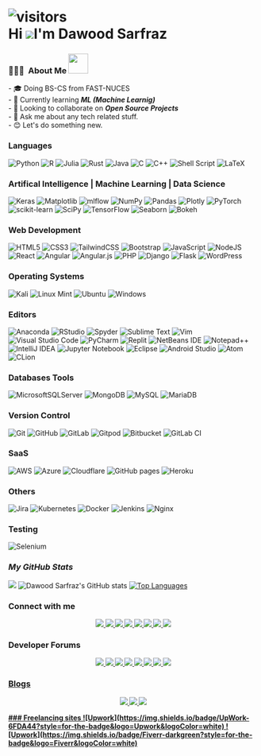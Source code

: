 ![visitors](https://visitor-badge.glitch.me/badge?page_id=Daudsarfraz&left_color=0088ff)<br>
Hi ![](https://user-images.githubusercontent.com/18350557/176309783-0785949b-9127-417c-8b55-ab5a4333674e.gif)I'm Dawood Sarfraz
=============================================================================================================================================

<h3> 👨🏻‍💻 &nbsp;About Me <img src="https://media.giphy.com/media/2rAF2FUn94dIlljSms/giphy.gif" width="40"></h3>
- 🎓 Doing BS-CS from FAST-NUCES<br>
- 🌱 Currently learning <b><i>ML (Machine Learnig)</i></b><br>
- 👯 Looking to collaborate on <b><i>Open Source Projects</i></b><br>
- 💬 Ask me about any tech related stuff.<br>
- 😊 Let's do something new.<br>

### Languages
![Python](https://img.shields.io/badge/python-3670A0?style=for-the-badge&logo=python&logoColor=ffdd54)
![R](https://img.shields.io/badge/r-%23276DC3.svg?style=for-the-badge&logo=r&logoColor=white)
![Julia](https://img.shields.io/badge/-Julia-9558B2?style=for-the-badge&logo=julia&logoColor=white)
![Rust](https://img.shields.io/badge/rust-%23000000.svg?style=for-the-badge&logo=rust&logoColor=white)
![Java](https://img.shields.io/badge/java-%23ED8B00.svg?style=for-the-badge&logo=java&logoColor=white)
![C](https://img.shields.io/badge/c-%2300599C.svg?style=for-the-badge&logo=c&logoColor=white)
![C++](https://img.shields.io/badge/c++-%2300599C.svg?style=for-the-badge&logo=c%2B%2B&logoColor=white)
![Shell Script](https://img.shields.io/badge/shell_script-%23121011.svg?style=for-the-badge&logo=gnu-bash&logoColor=white)
![LaTeX](https://img.shields.io/badge/latex-%23008080.svg?style=for-the-badge&logo=latex&logoColor=white)
### Artifical Intelligence | Machine Learning | Data Science
![Keras](https://img.shields.io/badge/Keras-%23D00000.svg?style=for-the-badge&logo=Keras&logoColor=white)
![Matplotlib](https://img.shields.io/badge/Matplotlib-%23ffffff.svg?style=for-the-badge&logo=Matplotlib&logoColor=black)
![mlflow](https://img.shields.io/badge/mlflow-%23d9ead3.svg?style=for-the-badge&logo=numpy&logoColor=blue)
![NumPy](https://img.shields.io/badge/numpy-%23013243.svg?style=for-the-badge&logo=numpy&logoColor=white)
![Pandas](https://img.shields.io/badge/pandas-%23150458.svg?style=for-the-badge&logo=pandas&logoColor=white)
![Plotly](https://img.shields.io/badge/Plotly-%233F4F75.svg?style=for-the-badge&logo=plotly&logoColor=white)
![PyTorch](https://img.shields.io/badge/PyTorch-%23EE4C2C.svg?style=for-the-badge&logo=PyTorch&logoColor=white)
![scikit-learn](https://img.shields.io/badge/scikit--learn-%23F7931E.svg?style=for-the-badge&logo=scikit-learn&logoColor=white)
![SciPy](https://img.shields.io/badge/SciPy-%230C55A5.svg?style=for-the-badge&logo=scipy&logoColor=%white)
![TensorFlow](https://img.shields.io/badge/TensorFlow-%23FF6F00.svg?style=for-the-badge&logo=TensorFlow&logoColor=white)
![Seaborn](https://img.shields.io/badge/Seaborn-%23FF6F00.svg?style=for-the-badge&logo=Seaborn&logoColor=white)
 ![Bokeh](https://img.shields.io/badge/Bokeh-%23FF6F00.svg?style=for-the-badge&logo=Bokeh&logoColor=white)

### Web Development
![HTML5](https://img.shields.io/badge/html5-%23E34F26.svg?style=for-the-badge&logo=html5&logoColor=white)
![CSS3](https://img.shields.io/badge/css3-%231572B6.svg?style=for-the-badge&logo=css3&logoColor=white)
![TailwindCSS](https://img.shields.io/badge/tailwindcss-%2338B2AC.svg?style=for-the-badge&logo=tailwind-css&logoColor=white)
![Bootstrap](https://img.shields.io/badge/bootstrap-%23563D7C.svg?style=for-the-badge&logo=bootstrap&logoColor=white)
![JavaScript](https://img.shields.io/badge/javascript-%23323330.svg?style=for-the-badge&logo=javascript&logoColor=%23F7DF1E)
![NodeJS](https://img.shields.io/badge/node.js-6DA55F?style=for-the-badge&logo=node.js&logoColor=white)
![React](https://img.shields.io/badge/react-%2320232a.svg?style=for-the-badge&logo=react&logoColor=%2361DAFB)
![Angular](https://img.shields.io/badge/angular-%23DD0031.svg?style=for-the-badge&logo=angular&logoColor=white)
![Angular.js](https://img.shields.io/badge/angular.js-%23E23237.svg?style=for-the-badge&logo=angularjs&logoColor=white)
![PHP](https://img.shields.io/badge/php-%23777BB4.svg?style=for-the-badge&logo=php&logoColor=white)
![Django](https://img.shields.io/badge/django-%23092E20.svg?style=for-the-badge&logo=django&logoColor=white)
![Flask](https://img.shields.io/badge/flask-%23000.svg?style=for-the-badge&logo=flask&logoColor=white)
![WordPress](https://img.shields.io/badge/WordPress-%23117AC9.svg?style=for-the-badge&logo=WordPress&logoColor=white)
### Operating Systems
![Kali](https://img.shields.io/badge/Kali-268BEE?style=for-the-badge&logo=kalilinux&logoColor=white)
![Linux Mint](https://img.shields.io/badge/Linux%20Mint-87CF3E?style=for-the-badge&logo=Linux%20Mint&logoColor=white)
![Ubuntu](https://img.shields.io/badge/Ubuntu-E95420?style=for-the-badge&logo=ubuntu&logoColor=white)
![Windows](https://img.shields.io/badge/Windows-0078D6?style=for-the-badge&logo=windows&logoColor=white)
### Editors
![Anaconda](https://img.shields.io/badge/Anaconda-%2344A833.svg?style=for-the-badge&logo=anaconda&logoColor=white)
![RStudio](https://img.shields.io/badge/RStudio-4285F4?style=for-the-badge&logo=rstudio&logoColor=white)
![Spyder](https://img.shields.io/badge/Spyder-838485?style=for-the-badge&logo=spyder%20ide&logoColor=maroon)
![Sublime Text](https://img.shields.io/badge/sublime_text-%23575757.svg?style=for-the-badge&logo=sublime-text&logoColor=important)
![Vim](https://img.shields.io/badge/VIM-%2311AB00.svg?style=for-the-badge&logo=vim&logoColor=white)
![Visual Studio Code](https://img.shields.io/badge/Visual%20Studio%20Code-0078d7.svg?style=for-the-badge&logo=visual-studio-code&logoColor=white)
![PyCharm](https://img.shields.io/badge/pycharm-143?style=for-the-badge&logo=pycharm&logoColor=black&color=black&labelColor=green)
![Replit](https://img.shields.io/badge/Replit-DD1200?style=for-the-badge&logo=Replit&logoColor=white)
![NetBeans IDE](https://img.shields.io/badge/NetBeansIDE-1B6AC6.svg?style=for-the-badge&logo=apache-netbeans-ide&logoColor=white)
![Notepad++](https://img.shields.io/badge/Notepad++-90E59A.svg?style=for-the-badge&logo=notepad%2b%2b&logoColor=black)
![IntelliJ IDEA](https://img.shields.io/badge/IntelliJIDEA-000000.svg?style=for-the-badge&logo=intellij-idea&logoColor=white)
![Jupyter Notebook](https://img.shields.io/badge/jupyter-%23FA0F00.svg?style=for-the-badge&logo=jupyter&logoColor=white)
![Eclipse](https://img.shields.io/badge/Eclipse-FE7A16.svg?style=for-the-badge&logo=Eclipse&logoColor=white)
![Android Studio](https://img.shields.io/badge/Android%20Studio-3DDC84.svg?style=for-the-badge&logo=android-studio&logoColor=white)
![Atom](https://img.shields.io/badge/Atom-%2366595C.svg?style=for-the-badge&logo=atom&logoColor=white)
![CLion](https://img.shields.io/badge/CLion-black?style=for-the-badge&logo=clion&logoColor=white)
### Databases Tools
![MicrosoftSQLServer](https://img.shields.io/badge/Microsoft%20SQL%20Server-CC2927?style=for-the-badge&logo=microsoft%20sql%20server&logoColor=white)
![MongoDB](https://img.shields.io/badge/MongoDB-%234ea94b.svg?style=for-the-badge&logo=mongodb&logoColor=white)
![MySQL](https://img.shields.io/badge/mysql-%2300f.svg?style=for-the-badge&logo=mysql&logoColor=white)
![MariaDB](https://img.shields.io/badge/MariaDB-003545?style=for-the-badge&logo=mariadb&logoColor=white)
### Version Control
![Git](https://img.shields.io/badge/git-%23F05033.svg?style=for-the-badge&logo=git&logoColor=white)
![GitHub](https://img.shields.io/badge/github-%23121011.svg?style=for-the-badge&logo=github&logoColor=white)
![GitLab](https://img.shields.io/badge/gitlab-%23181717.svg?style=for-the-badge&logo=gitlab&logoColor=white)
![Gitpod](https://img.shields.io/badge/gitpod-f06611.svg?style=for-the-badge&logo=gitpod&logoColor=white)
![Bitbucket](https://img.shields.io/badge/bitbucket-%230047B3.svg?style=for-the-badge&logo=bitbucket&logoColor=white)
![GitLab CI](https://img.shields.io/badge/gitlab%20ci-%23181717.svg?style=for-the-badge&logo=gitlab&logoColor=white)
### SaaS
![AWS](https://img.shields.io/badge/AWS-%23FF9900.svg?style=for-the-badge&logo=amazon-aws&logoColor=white)
![Azure](https://img.shields.io/badge/azure-%230072C6.svg?style=for-the-badge&logo=microsoftazure&logoColor=white)
![Cloudflare](https://img.shields.io/badge/Cloudflare-F38020?style=for-the-badge&logo=Cloudflare&logoColor=white)
![GitHub pages](https://img.shields.io/badge/github%20pages-121013?style=for-the-badge&logo=github&logoColor=white)
![Heroku](https://img.shields.io/badge/heroku-%23430098.svg?style=for-the-badge&logo=heroku&logoColor=white)
### Others
![Jira](https://img.shields.io/badge/jira-%230A0FFF.svg?style=for-the-badge&logo=jira&logoColor=white)
![Kubernetes](https://img.shields.io/badge/kubernetes-%23326ce5.svg?style=for-the-badge&logo=kubernetes&logoColor=white)
![Docker](https://img.shields.io/badge/docker-%230db7ed.svg?style=for-the-badge&logo=docker&logoColor=white)
![Jenkins](https://img.shields.io/badge/jenkins-%232C5263.svg?style=for-the-badge&logo=jenkins&logoColor=white)
![Nginx](https://img.shields.io/badge/nginx-%23009639.svg?style=for-the-badge&logo=nginx&logoColor=white)

### Testing
![Selenium](https://img.shields.io/badge/-selenium-%43B02A?style=for-the-badge&logo=selenium&logoColor=white)

### <b>_**My GitHub Stats**_</b>
[![](https://github-readme-activity-graph.cyclic.app/graph?username=Daudsarfraz&theme=high-contrast)](https://github.com/Daudsarfraz/github-readme-activity-graph)
![Dawood Sarfraz's GitHub stats](https://github-readme-stats.vercel.app/api?username=Daudsarfraz&theme=dark&show_icons=true&background=1c1917)
<a href="https://github.com/Daudsarfraz"><img src="https://github-readme-stats.vercel.app/api/top-langs/?username=Daudsarfraz&layout=compact&theme=dark" alt="Top Languages"/></a>

<p align='center'>
<h3><b>Connect with me<b></h3>
 </p>
<p align='center'>
 
 <a href = "https://www.linkedin.com/in/dawood-sarfraz-0466541b6">
    <img src="https://img.shields.io/badge/linkedin-%230077B5.svg?&style=for-the-badge&logo=linkedin&logoColor=white"/>
 </a>
 
 <a href = "https://www.linkedin.com/in/dawood-sarfraz-0466541b6">
    <img src = "https://img.shields.io/badge/Discord-%235865F2.svg?style=for-the-badge&logo=discord&logoColor=white"/)
 </a>
  
 <a href = "mailto: adawoodsarfraz0346@gmail.com">
    <img src="https://img.shields.io/badge/Gmail-D14836?style=for-the-badge&logo=gmail&logoColor=white"/)
 </a>
   
<a href = "https://www.linkedin.com/in/dawood-sarfraz-0466541b6">
    <img src="https://img.shields.io/badge/WhatsApp-25D366?style=for-the-badge&logo=whatsapp&logoColor=white"/)
</a>
 
<a href = "https://www.linkedin.com/in/dawood-sarfraz-0466541b6">
    <img src="https://img.shields.io/badge/WeChat-07C160?style=for-the-badge&logo=wechat&logoColor=white"/)
</a>
                                                                                                         
<a href = " https://www.linkedin.com/in/dawood-sarfraz-0466541b6">
    <img src="https://img.shields.io/badge/Slack-4A154B?style=for-the-badge&logo=slack&logoColor=white"/)
</a>
                                                                                                   
<a href="https://medium.com/@dawoodsarfraz0346">
    <img src="https://img.shields.io/badge/instagram-%23E4405F.svg?&style=for-the-badge&logo=instagram&logoColor=white" />        
</a>
                                                                                                                   
<a href="https://twitter.com/DawoodChattha03">
    <img src="https://img.shields.io/badge/Twitter-1DA1F2?style=for-the-badge&logo=twitter&logoColor=white" />        
</a> 
 
 </p>

 
 <p align='center'>
 <h3><b> Developer Forums</b> </h3>
 </p>
 
 <p align='center'>
<a href = "https://www.codechef.com/users/daudsarfaz">                                             
    <img src ="https://img.shields.io/badge/CodeChef-%23964B00.svg?style=for-the-badge&logo=CodeChef&logoColor=white"/)
</a>     
 
<a href = "https://codeforces.com/profile/DawoodSarfraz">                                                                                                     
<img src = "https://img.shields.io/badge/Codeforces-445f9d?style=for-the-badge&logo=Codeforces&logoColor=white"/)
</a> 
 
<a href = "https://www.hackerearth.com/@Daudsarfraz">
    <img src = "https://img.shields.io/badge/HackerEarth-%232C3454.svg?&style=for-the-badge&logo=HackerEarth&logoColor=Blue"/)
</a>    
 
<a href = "https://www.hackerrank.com/Daudsarfraz?hr_r=1">
    <img src = "https://img.shields.io/badge/-Hackerrank-2EC866?style=for-the-badge&logo=HackerRank&logoColor=white"/)
</a>
                                                                                                                
 <a href = "https://leetcode.com/Daudsarfraz/">                                                                                                              
     <img src = "https://img.shields.io/badge/LeetCode-000000?style=for-the-badge&logo=LeetCode&logoColor=#d16c06"/)
 </a>
                                                                                                              
 <a href = "https://www.kaggle.com/dawoodsarfraz">
     <img src = "https://img.shields.io/badge/Kaggle-035a7d?style=for-the-badge&logo=kaggle&logoColor=white"/)
 </a>
  
<a href = "https://stackoverflow.com/users/17627636/dawood-sarfraz">
   <img src = "https://img.shields.io/badge/-Stackoverflow-FE7A16?style=for-the-badge&logo=stack-overflow&logoColor=white"/)                          
</a>
 
<a href = "https://stackexchange.com/users/23589666/dawood-sarfraz">
    <img src = "https://img.shields.io/badge/StackExchange-%23ffffff.svg?style=for-the-badge&logo=StackExchange&logoColor=white"/)
 </a>
 </p>
 
 <p align = 'center'>
        <h3><b> Blogs</b> </h3>
</p>
<p align='center'>
<a href="https://dev.to/daudsarfraz">
    <img src="h<p alttps://img.shields.io/badge/dev.to-0A0A0A?style=for-the-badge&logo=dev.to&logoColor=white"/)
</a>
      
<a href="https://hashnode.com/@Daudsarfraz">
    <img src= "https://img.shields.io/badge/Hashnode-2962FF?style=for-the-badge&logo=hashnode&logoColor=white"/)
</a>
      
<a href="https://medium.com/@dawoodsarfraz0346">
    <img src="https://img.shields.io/badge/Medium-12100E?style=for-the-badge&logo=medium&logoColor=white"/)
</a>
</p>
### Freelancing sites
![Upwork](https://img.shields.io/badge/UpWork-6FDA44?style=for-the-badge&logo=Upwork&logoColor=white)
![Upwork](https://img.shields.io/badge/Fiverr-darkgreen?style=for-the-badge&logo=Fiverr&logoColor=white)
 
